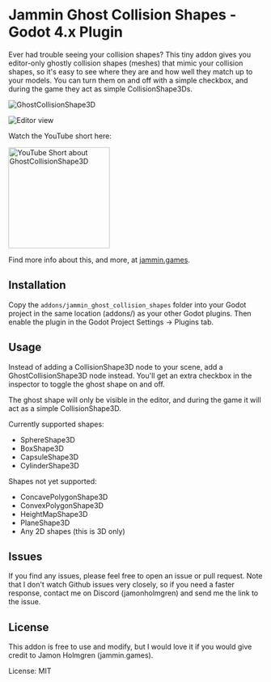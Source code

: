 # Jammin Ghost Collision Shapes - Godot 4.x Plugin

Ever had trouble seeing your collision shapes? This tiny addon gives you editor-only ghostly collision shapes (meshes) that mimic your collision shapes, so it's easy to see where they are and how well they match up to your models. You can turn them on and off with a simple checkbox, and during the game they act as simple CollisionShape3Ds.

![GhostCollisionShape3D](https://github.com/user-attachments/assets/754c7229-4e0b-4708-b526-6474e5fd742f)

![Editor view](https://github.com/user-attachments/assets/1dc4420b-6e51-44bd-a419-3c235474a45f)

Watch the YouTube short here:

<a href="https://youtube.com/shorts/hm1-zX81HA0" alt="YouTube Short about GhostCollisionShape3D">
<img width="200" src="https://img.youtube.com/vi/hm1-zX81HA0/hqdefault.jpg?" alt="YouTube Short about GhostCollisionShape3D">
</a>

Find more info about this, and more, at [jammin.games](https://jammin.games).

## Installation

Copy the `addons/jammin_ghost_collision_shapes` folder into your Godot project in the same location (addons/) as your other Godot plugins. Then enable the plugin in the Godot Project Settings -> Plugins tab.

## Usage

Instead of adding a CollisionShape3D node to your scene, add a GhostCollisionShape3D node instead. You'll get an extra checkbox in the inspector to toggle the ghost shape on and off.

The ghost shape will only be visible in the editor, and during the game it will act as a simple CollisionShape3D.

Currently supported shapes:

- SphereShape3D
- BoxShape3D
- CapsuleShape3D
- CylinderShape3D

Shapes not yet supported:

- ConcavePolygonShape3D
- ConvexPolygonShape3D
- HeightMapShape3D
- PlaneShape3D
- Any 2D shapes (this is 3D only)

## Issues

If you find any issues, please feel free to open an issue or pull request. Note that I don't watch Github issues very closely, so if you need a faster response, contact me on Discord (jamonholmgren) and send me the link to the issue.

## License

This addon is free to use and modify, but I would love it if you would give credit to Jamon Holmgren (jammin.games).

License: MIT
